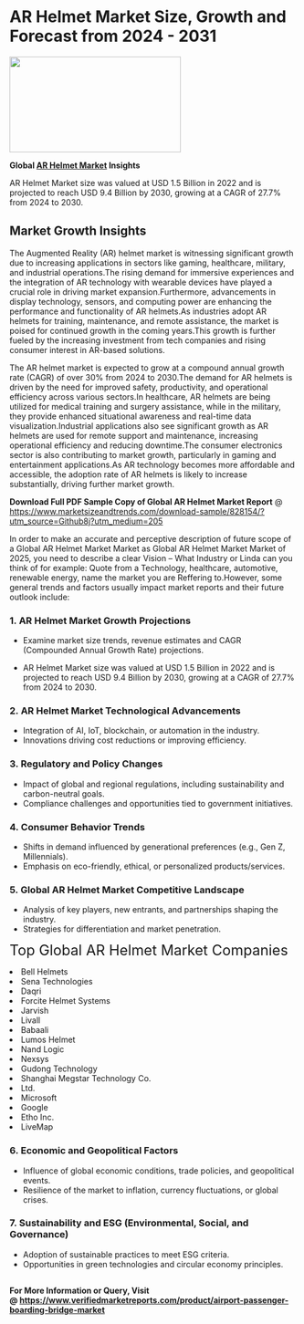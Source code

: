 <H1>AR Helmet Market Size, Growth and Forecast from 2024 - 2031</H1><img class="aligncenter size-medium wp-image-584254" src="https://thirdeyenews.in/wp-content/uploads/2024/09/Global-Market-Research-300x168.jpeg" alt="" width="300" height="168" /><p><strong>Global&nbsp;<a href="https://www.marketsizeandtrends.com/download-sample/828154/?utm_source=Github8j?utm_medium=205">AR Helmet Market</a> Insights</strong></p><p>AR Helmet Market size was valued at USD 1.5 Billion in 2022 and is projected to reach USD 9.4 Billion by 2030, growing at a CAGR of 27.7% from 2024 to 2030.</p><p><h2>Market Growth Insights</h2> <p>The Augmented Reality (AR) helmet market is witnessing significant growth due to increasing applications in sectors like gaming, healthcare, military, and industrial operations.The rising demand for immersive experiences and the integration of AR technology with wearable devices have played a crucial role in driving market expansion.Furthermore, advancements in display technology, sensors, and computing power are enhancing the performance and functionality of AR helmets.As industries adopt AR helmets for training, maintenance, and remote assistance, the market is poised for continued growth in the coming years.This growth is further fueled by the increasing investment from tech companies and rising consumer interest in AR-based solutions.</p> <p>The AR helmet market is expected to grow at a compound annual growth rate (CAGR) of over 30% from 2024 to 2030.The demand for AR helmets is driven by the need for improved safety, productivity, and operational efficiency across various sectors.In healthcare, AR helmets are being utilized for medical training and surgery assistance, while in the military, they provide enhanced situational awareness and real-time data visualization.Industrial applications also see significant growth as AR helmets are used for remote support and maintenance, increasing operational efficiency and reducing downtime.The consumer electronics sector is also contributing to market growth, particularly in gaming and entertainment applications.As AR technology becomes more affordable and accessible, the adoption rate of AR helmets is likely to increase substantially, driving further market growth.<p><span class=""><strong>Download Full PDF Sample Copy of Global AR Helmet Market Report</strong> @ <a href="https://www.marketsizeandtrends.com/download-sample/828154/?utm_source=Github8j?utm_medium=205" target="_blank">https://www.marketsizeandtrends.com/download-sample/828154/?utm_source=Github8j?utm_medium=205</a></span></p><p>In order to make an accurate and perceptive description of future scope of a Global&nbsp;AR Helmet Market Market as Global&nbsp;AR Helmet Market Market of 2025, you need to describe a clear Vision &ndash; What Industry or Linda can you think of for example: Quote from a Technology, healthcare, automotive, renewable energy, name the market you are Reffering to.However, some general trends and factors usually impact market reports and their future outlook include:</p><h3>1.&nbsp;<strong>AR Helmet Market Growth Projections</strong></h3><ul><li>Examine market size trends, revenue estimates and CAGR (Compounded Annual Growth Rate) projections.</li><li><p>AR Helmet Market size was valued at USD 1.5 Billion in 2022 and is projected to reach USD 9.4 Billion by 2030, growing at a CAGR of 27.7% from 2024 to 2030.</p></li></ul><h3>2.&nbsp;<strong>AR Helmet Market Technological Advancements</strong></h3><ul><li>Integration of AI, IoT, blockchain, or automation in the industry.</li><li>Innovations driving cost reductions or improving efficiency.</li></ul><h3>3.&nbsp;<strong>Regulatory and Policy Changes</strong></h3><ul><li>Impact of global and regional regulations, including sustainability and carbon-neutral goals.</li><li>Compliance challenges and opportunities tied to government initiatives.</li></ul><h3>4.&nbsp;<strong>Consumer Behavior Trends</strong></h3><ul><li>Shifts in demand influenced by generational preferences (e.g., Gen Z, Millennials).</li><li>Emphasis on eco-friendly, ethical, or personalized products/services.</li></ul><h3>5.&nbsp;<strong>Global AR Helmet Market Competitive Landscape</strong></h3><ul><li>Analysis of key players, new entrants, and partnerships shaping the industry.</li><li>Strategies for differentiation and market penetration.</li></ul><p data-pm-slice="1 1 []"><span style="color: inherit; font-family: inherit; font-size: 25px;">Top Global AR Helmet Market Companies</span></p><div class="" data-test-id=""><p><li>Bell Helmets</li><li> Sena Technologies</li><li> Daqri</li><li> Forcite Helmet Systems</li><li> Jarvish</li><li> Livall</li><li> Babaali</li><li> Lumos Helmet</li><li> Nand Logic</li><li> Nexsys</li><li> Gudong Technology</li><li> Shanghai Megstar Technology Co.</li><li> Ltd.</li><li> Microsoft</li><li> Google</li><li> Etho Inc.</li><li> LiveMap</li></p></div><h3>6.&nbsp;<strong>Economic and Geopolitical Factors</strong></h3><ul><li>Influence of global economic conditions, trade policies, and geopolitical events.</li><li>Resilience of the market to inflation, currency fluctuations, or global crises.</li></ul><h3>7.&nbsp;<strong>Sustainability and ESG (Environmental, Social, and Governance)</strong></h3><ul><li>Adoption of sustainable practices to meet ESG criteria.</li><li>Opportunities in green technologies and circular economy principles.</li></ul><h2><strong style="font-size: 14px;">For More Information or Query, Visit @&nbsp;</strong><a style="background-color: #ffffff; font-size: 14px;" href="https://www.marketsizeandtrends.com/report/ar-helmet-market/" target="_blank">https://www.verifiedmarketreports.com/product/airport-passenger-boarding-bridge-market</a></h2>